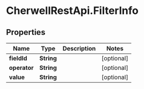# CherwellRestApi.FilterInfo

## Properties
Name | Type | Description | Notes
------------ | ------------- | ------------- | -------------
**fieldId** | **String** |  | [optional] 
**operator** | **String** |  | [optional] 
**value** | **String** |  | [optional] 


